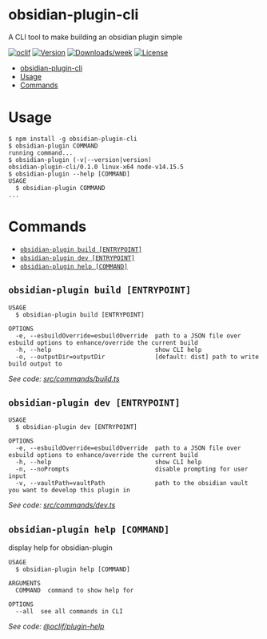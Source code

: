 # obsidian-plugin-cli

A CLI tool to make building an obsidian plugin simple

[![oclif](https://img.shields.io/badge/cli-oclif-brightgreen.svg)](https://oclif.io)
[![Version](https://img.shields.io/npm/v/obsidian-plugin-build-cli.svg)](https://npmjs.org/package/obsidian-plugin-build-cli)
[![Downloads/week](https://img.shields.io/npm/dw/obsidian-plugin-build-cli.svg)](https://npmjs.org/package/obsidian-plugin-build-cli)
[![License](https://img.shields.io/npm/l/obsidian-plugin-build-cli.svg)](https://github.com/zephraph/obsidian-tools/blob/master/package.json)

<!-- toc -->
* [obsidian-plugin-cli](#obsidian-plugin-cli)
* [Usage](#usage)
* [Commands](#commands)
<!-- tocstop -->

# Usage

<!-- usage -->
```sh-session
$ npm install -g obsidian-plugin-cli
$ obsidian-plugin COMMAND
running command...
$ obsidian-plugin (-v|--version|version)
obsidian-plugin-cli/0.1.0 linux-x64 node-v14.15.5
$ obsidian-plugin --help [COMMAND]
USAGE
  $ obsidian-plugin COMMAND
...
```
<!-- usagestop -->

# Commands

<!-- commands -->
* [`obsidian-plugin build [ENTRYPOINT]`](#obsidian-plugin-build-entrypoint)
* [`obsidian-plugin dev [ENTRYPOINT]`](#obsidian-plugin-dev-entrypoint)
* [`obsidian-plugin help [COMMAND]`](#obsidian-plugin-help-command)

## `obsidian-plugin build [ENTRYPOINT]`

```
USAGE
  $ obsidian-plugin build [ENTRYPOINT]

OPTIONS
  -e, --esbuildOverride=esbuildOverride  path to a JSON file over esbuild options to enhance/override the current build
  -h, --help                             show CLI help
  -o, --outputDir=outputDir              [default: dist] path to write build output to
```

_See code: [src/commands/build.ts](https://github.com/zephraph/obsidian-tools/blob/v0.1.0/src/commands/build.ts)_

## `obsidian-plugin dev [ENTRYPOINT]`

```
USAGE
  $ obsidian-plugin dev [ENTRYPOINT]

OPTIONS
  -e, --esbuildOverride=esbuildOverride  path to a JSON file over esbuild options to enhance/override the current build
  -h, --help                             show CLI help
  -n, --noPrompts                        disable prompting for user input
  -v, --vaultPath=vaultPath              path to the obsidian vault you want to develop this plugin in
```

_See code: [src/commands/dev.ts](https://github.com/zephraph/obsidian-tools/blob/v0.1.0/src/commands/dev.ts)_

## `obsidian-plugin help [COMMAND]`

display help for obsidian-plugin

```
USAGE
  $ obsidian-plugin help [COMMAND]

ARGUMENTS
  COMMAND  command to show help for

OPTIONS
  --all  see all commands in CLI
```

_See code: [@oclif/plugin-help](https://github.com/oclif/plugin-help/blob/v3.2.2/src/commands/help.ts)_
<!-- commandsstop -->
